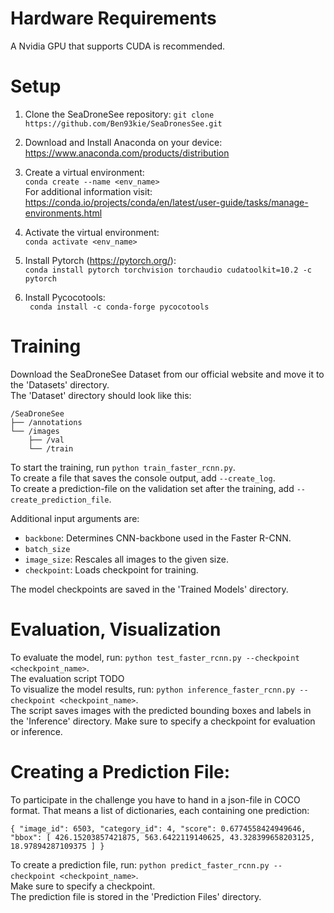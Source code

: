 # Hardware Requirements

A Nvidia GPU that supports CUDA is recommended. 

# Setup

1. Clone the SeaDroneSee repository:
    ```git clone https://github.com/Ben93kie/SeaDronesSee.git```

2. Download and Install Anaconda on your device: <br>
https://www.anaconda.com/products/distribution <br> 

3. Create a virtual environment: <br>
    ```conda create --name <env_name>``` <br>
    For additional information visit: <br>
    https://conda.io/projects/conda/en/latest/user-guide/tasks/manage-environments.html

4. Activate the virtual environment: <br>
    ```conda activate <env_name>``` <br>

5. Install Pytorch (https://pytorch.org/): <br>
    ```conda install pytorch torchvision torchaudio cudatoolkit=10.2 -c pytorch``` <br>

6. Install Pycocotools: <br>
    ``` conda install -c conda-forge pycocotools``` <br>

# Training 

Download the SeaDroneSee Dataset from our official website and move it to the 'Datasets' directory. <br>
The 'Dataset' directory should look like this: 
```
/SeaDroneSee
├── /annotations
└── /images
	├── /val
	└── /train
```

To start the training, run ```python train_faster_rcnn.py```. <br>
To create a file that saves the console output, add ```--create_log```. <br>
To create a prediction-file on the validation set after the training, add ```--create_prediction_file```. <br>

Additional input arguments are:
- ```backbone```: Determines CNN-backbone used in the Faster R-CNN.
- ```batch_size```
- ```image_size```: Rescales all images to the given size.
- ```checkpoint```: Loads checkpoint for training.

The model checkpoints are saved in the 'Trained Models' directory.
 
# Evaluation, Visualization

To evaluate the model, run: ```python test_faster_rcnn.py --checkpoint <checkpoint_name>```.  <br>
The evaluation script TODO <br>
To visualize the model results, run: ```python inference_faster_rcnn.py --checkpoint <checkpoint_name>```. <br>
The script saves images with the predicted bounding boxes and labels in the 'Inference' directory.
Make sure to specify a checkpoint for evaluation or inference. <br>

# Creating a Prediction File:

To participate in the challenge you have to hand in a json-file in COCO format. That means a list of dictionaries, each containing one prediction: <br>
```
{ "image_id": 6503, "category_id": 4, "score": 0.6774558424949646, 
"bbox": [ 426.15203857421875, 563.6422119140625, 43.328399658203125, 18.97894287109375 ] }
```
To create a prediction file, run: ```python predict_faster_rcnn.py --checkpoint <checkpoint_name>```. <br>
Make sure to specify a checkpoint. <br>
The prediction file is stored in the 'Prediction Files' directory. <br>
